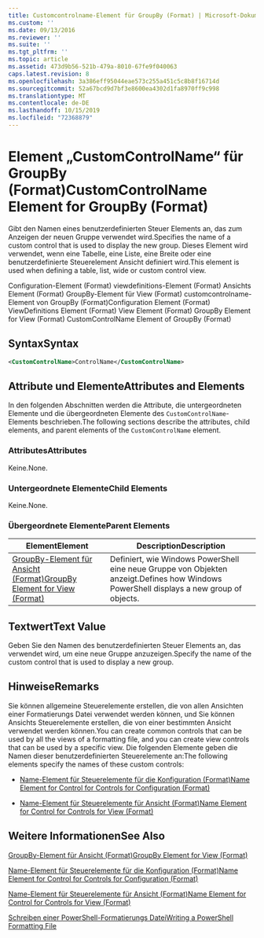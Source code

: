 ```yaml
---
title: Customcontrolname-Element für GroupBy (Format) | Microsoft-Dokumentation
ms.custom: ''
ms.date: 09/13/2016
ms.reviewer: ''
ms.suite: ''
ms.tgt_pltfrm: ''
ms.topic: article
ms.assetid: 473d9b56-521b-479a-8010-67fe9f040063
caps.latest.revision: 8
ms.openlocfilehash: 3a386eff95044eae573c255a451c5c8b8f16714d
ms.sourcegitcommit: 52a67bcd9d7bf3e8600ea4302d1fa8970ff9c998
ms.translationtype: MT
ms.contentlocale: de-DE
ms.lasthandoff: 10/15/2019
ms.locfileid: "72368879"
---
```

# <a name="customcontrolname-element-for-groupby-format"></a><span data-ttu-id="c9923-102">Element „CustomControlName“ für GroupBy (Format)</span><span class="sxs-lookup"><span data-stu-id="c9923-102">CustomControlName Element for GroupBy (Format)</span></span>

<span data-ttu-id="c9923-103">Gibt den Namen eines benutzerdefinierten Steuer Elements an, das zum Anzeigen der neuen Gruppe verwendet wird.</span><span class="sxs-lookup"><span data-stu-id="c9923-103">Specifies the name of a custom control that is used to display the new group.</span></span> <span data-ttu-id="c9923-104">Dieses Element wird verwendet, wenn eine Tabelle, eine Liste, eine Breite oder eine benutzerdefinierte Steuerelement Ansicht definiert wird.</span><span class="sxs-lookup"><span data-stu-id="c9923-104">This element is used when defining a table, list, wide or custom control view.</span></span>

<span data-ttu-id="c9923-105">Configuration-Element (Format) viewdefinitions-Element (Format) Ansichts Element (Format) GroupBy-Element für View (Format) customcontrolname-Element von GroupBy (Format)</span><span class="sxs-lookup"><span data-stu-id="c9923-105">Configuration Element (Format) ViewDefinitions Element (Format) View Element (Format) GroupBy Element for View (Format) CustomControlName Element of GroupBy (Format)</span></span>

## <a name="syntax"></a><span data-ttu-id="c9923-106">Syntax</span><span class="sxs-lookup"><span data-stu-id="c9923-106">Syntax</span></span>

```xml
<CustomControlName>ControlName</CustomControlName>
```

## <a name="attributes-and-elements"></a><span data-ttu-id="c9923-107">Attribute und Elemente</span><span class="sxs-lookup"><span data-stu-id="c9923-107">Attributes and Elements</span></span>

<span data-ttu-id="c9923-108">In den folgenden Abschnitten werden die Attribute, die untergeordneten Elemente und die übergeordneten Elemente des `CustomControlName`-Elements beschrieben.</span><span class="sxs-lookup"><span data-stu-id="c9923-108">The following sections describe the attributes, child elements, and parent elements of the `CustomControlName` element.</span></span>

### <a name="attributes"></a><span data-ttu-id="c9923-109">Attributes</span><span class="sxs-lookup"><span data-stu-id="c9923-109">Attributes</span></span>

<span data-ttu-id="c9923-110">Keine.</span><span class="sxs-lookup"><span data-stu-id="c9923-110">None.</span></span>

### <a name="child-elements"></a><span data-ttu-id="c9923-111">Untergeordnete Elemente</span><span class="sxs-lookup"><span data-stu-id="c9923-111">Child Elements</span></span>

<span data-ttu-id="c9923-112">Keine.</span><span class="sxs-lookup"><span data-stu-id="c9923-112">None.</span></span>

### <a name="parent-elements"></a><span data-ttu-id="c9923-113">Übergeordnete Elemente</span><span class="sxs-lookup"><span data-stu-id="c9923-113">Parent Elements</span></span>

|<span data-ttu-id="c9923-114">Element</span><span class="sxs-lookup"><span data-stu-id="c9923-114">Element</span></span>|<span data-ttu-id="c9923-115">Description</span><span class="sxs-lookup"><span data-stu-id="c9923-115">Description</span></span>|
|-------------|-----------------|
|[<span data-ttu-id="c9923-116">GroupBy-Element für Ansicht (Format)</span><span class="sxs-lookup"><span data-stu-id="c9923-116">GroupBy Element for View (Format)</span></span>](./groupby-element-for-view-format.md)|<span data-ttu-id="c9923-117">Definiert, wie Windows PowerShell eine neue Gruppe von Objekten anzeigt.</span><span class="sxs-lookup"><span data-stu-id="c9923-117">Defines how Windows PowerShell displays a new group of objects.</span></span>|

## <a name="text-value"></a><span data-ttu-id="c9923-118">Textwert</span><span class="sxs-lookup"><span data-stu-id="c9923-118">Text Value</span></span>

<span data-ttu-id="c9923-119">Geben Sie den Namen des benutzerdefinierten Steuer Elements an, das verwendet wird, um eine neue Gruppe anzuzeigen.</span><span class="sxs-lookup"><span data-stu-id="c9923-119">Specify the name of the custom control that is used to display a new group.</span></span>

## <a name="remarks"></a><span data-ttu-id="c9923-120">Hinweise</span><span class="sxs-lookup"><span data-stu-id="c9923-120">Remarks</span></span>

<span data-ttu-id="c9923-121">Sie können allgemeine Steuerelemente erstellen, die von allen Ansichten einer Formatierungs Datei verwendet werden können, und Sie können Ansichts Steuerelemente erstellen, die von einer bestimmten Ansicht verwendet werden können.</span><span class="sxs-lookup"><span data-stu-id="c9923-121">You can create common controls that can be used by all the views of a formatting file, and you can create view controls that can be used by a specific view.</span></span> <span data-ttu-id="c9923-122">Die folgenden Elemente geben die Namen dieser benutzerdefinierten Steuerelemente an:</span><span class="sxs-lookup"><span data-stu-id="c9923-122">The following elements specify the names of these custom controls:</span></span>

- [<span data-ttu-id="c9923-123">Name-Element für Steuerelemente für die Konfiguration (Format)</span><span class="sxs-lookup"><span data-stu-id="c9923-123">Name Element for Control for Controls for Configuration (Format)</span></span>](./name-element-for-control-for-controls-for-configuration-format.md)

- [<span data-ttu-id="c9923-124">Name-Element für Steuerelemente für Ansicht (Format)</span><span class="sxs-lookup"><span data-stu-id="c9923-124">Name Element for Control for Controls for View (Format)</span></span>](./name-element-for-control-for-controls-for-view-format.md)

## <a name="see-also"></a><span data-ttu-id="c9923-125">Weitere Informationen</span><span class="sxs-lookup"><span data-stu-id="c9923-125">See Also</span></span>

[<span data-ttu-id="c9923-126">GroupBy-Element für Ansicht (Format)</span><span class="sxs-lookup"><span data-stu-id="c9923-126">GroupBy Element for View (Format)</span></span>](./groupby-element-for-view-format.md)

[<span data-ttu-id="c9923-127">Name-Element für Steuerelemente für die Konfiguration (Format)</span><span class="sxs-lookup"><span data-stu-id="c9923-127">Name Element for Control for Controls for Configuration (Format)</span></span>](./name-element-for-control-for-controls-for-configuration-format.md)

[<span data-ttu-id="c9923-128">Name-Element für Steuerelemente für Ansicht (Format)</span><span class="sxs-lookup"><span data-stu-id="c9923-128">Name Element for Control for Controls for View (Format)</span></span>](./name-element-for-control-for-controls-for-view-format.md)

[<span data-ttu-id="c9923-129">Schreiben einer PowerShell-Formatierungs Datei</span><span class="sxs-lookup"><span data-stu-id="c9923-129">Writing a PowerShell Formatting File</span></span>](./writing-a-powershell-formatting-file.md)
